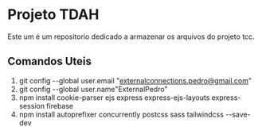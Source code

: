 # Projeto TDAH

Este um é um repositorio dedicado a armazenar os arquivos do projeto tcc.

## Comandos Uteis

1. git config --global user.email "externalconnections.pedro@gmail.com"
2. git config --global user.name"ExternalPedro"
3. npm install cookie-parser ejs express express-ejs-layouts express-session firebase
4. npm install autoprefixer concurrently postcss sass tailwindcss --save-dev
